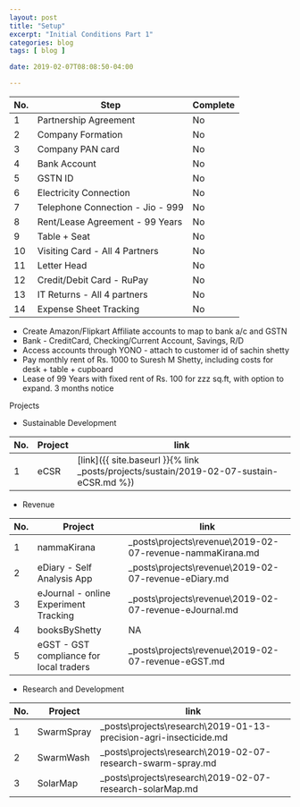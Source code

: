```yaml
---
layout: post
title: "Setup"
excerpt: "Initial Conditions Part 1"
categories: blog
tags: [ blog ]

date: 2019-02-07T08:08:50-04:00

---
```




| No. | Step | Complete |
|---|---|---|  
| 1 | Partnership Agreement | No |
| 2 | Company Formation | No |
| 3 | Company PAN card  | No |
| 4 | Bank Account | No |
| 5 | GSTN ID | No |
| 6 | Electricity Connection | No |
| 7 | Telephone Connection - Jio - 999 | No |
| 8 | Rent/Lease Agreement - 99 Years | No |
| 9 | Table + Seat | No |
| 10 | Visiting Card - All 4 Partners  | No |
| 11 | Letter Head | No |
| 12 | Credit/Debit Card - RuPay | No |
| 13 | IT Returns - All 4 partners | No |
| 14 | Expense Sheet Tracking | No |


* Create Amazon/Flipkart Affiliate accounts to map
to bank a/c and GSTN
* Bank - CreditCard, Checking/Current Account, Savings, R/D
* Access accounts through YONO - attach to customer id of sachin shetty
* Pay monthly rent of Rs. 1000 to Suresh M Shetty, including
  costs for desk + table + cupboard
* Lease of 99 Years with fixed rent of Rs. 100 for zzz sq.ft, with option to expand. 3 months notice


Projects


* Sustainable Development

| No. | Project | link |
|---|---| ---|
| 1 | eCSR | [link]({{ site.baseurl }}{% link _posts/projects/sustain/2019-02-07-sustain-eCSR.md %}) |


* Revenue


| No. | Project | link |
|---|---| ---|
| 1 | nammaKirana | _posts\projects\revenue\2019-02-07-revenue-nammaKirana.md |   
| 2 | eDiary - Self Analysis App | _posts\projects\revenue\2019-02-07-revenue-eDiary.md |  
| 3 | eJournal - online Experiment Tracking | _posts\projects\revenue\2019-02-07-revenue-eJournal.md |
| 4 | booksByShetty | NA |
| 5 | eGST - GST compliance for local traders | _posts\projects\revenue\2019-02-07-revenue-eGST.md |


* Research and Development

| No. | Project | link |
|---|---|---|
| 1 | SwarmSpray | _posts\projects\research\2019-01-13-precision-agri-insecticide.md |
| 2 | SwarmWash | _posts\projects\research\2019-02-07-research-swarm-spray.md |
| 3 | SolarMap | _posts\projects\research\2019-02-07-research-solarMap.md |
